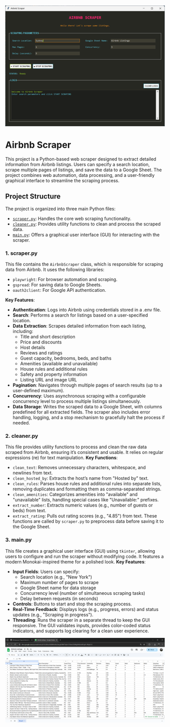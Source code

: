 !['User Interface'](https://github.com/Nickopusan13/Nickopusan-Project/blob/master/Airbnb%20Scraper/image/UI.png)
# Airbnb Scraper
This project is a Python-based web scraper designed to extract detailed information from Airbnb listings. Users can specify a search location, scrape multiple pages of listings, and save the data to a Google Sheet. The project combines web automation, data processing, and a user-friendly graphical interface to streamline the scraping process.

## Project Structure
The project is organized into three main Python files:
- [`scraper.py`](scraper/scraper.py): Handles the core web scraping functionality.
- [`cleaner.py`](scraper/cleaner.py): Provides utility functions to clean and process the scraped data.
- [`main.py`](scraper/main.py): Offers a graphical user interface (GUI) for interacting with the scraper.
### 1. scraper.py
This file contains the `AirbnbScraper` class, which is responsible for scraping data from Airbnb. It uses the following libraries:
- `playwright`: For browser automation and scraping.
- `gspread`: For saving data to Google Sheets.
- `oauth2client`: For Google API authentication.

**Key Features**:
- **Authentication**: Logs into Airbnb using credentials stored in a .env file.
- **Search**: Performs a search for listings based on a user-specified location.
- **Data Extraction**: Scrapes detailed information from each listing, including:
  - Title and short description
  - Price and discounts
  - Host details
  - Reviews and ratings
  - Guest capacity, bedrooms, beds, and baths
  - Amenities (available and unavailable)
  - House rules and additional rules
  - Safety and property information
  - Listing URL and image URL
- **Pagination**: Navigates through multiple pages of search results (up to a user-defined maximum).
- **Concurrency**: Uses asynchronous scraping with a configurable concurrency level to process multiple listings simultaneously.
- **Data Storage**: Writes the scraped data to a Google Sheet, with columns predefined for all extracted fields.
The scraper also includes error handling, logging, and a stop mechanism to gracefully halt the process if needed.

### 2. cleaner.py
This file provides utility functions to process and clean the raw data scraped from Airbnb, ensuring it’s consistent and usable. It relies on regular expressions (re) for text manipulation.
**Key Functions**:
- `clean_text`: Removes unnecessary characters, whitespace, and newlines from text.
- `clean_hosted_by`: Extracts the host’s name from "Hosted by" text.
- `clean_rules`: Parses house rules and additional rules into separate lists, removing duplicates and formatting them as comma-separated strings.
- `clean_amenities`: Categorizes amenities into "available" and "unavailable" lists, handling special cases like "Unavailable:" prefixes.
- `extract_number`: Extracts numeric values (e.g., number of guests or beds) from text.
- `extract_rating`: Pulls out rating scores (e.g., "4.85") from text.
These functions are called by `scraper.py` to preprocess data before saving it to the Google Sheet.

### 3. main.py
This file creates a graphical user interface (GUI) using `tkinter`, allowing users to configure and run the scraper without modifying code. It features a modern Monokai-inspired theme for a polished look.
**Key Features**:
- **Input Fields**: Users can specify:
  - Search location (e.g., "New York")
  - Maximum number of pages to scrape
  - Google Sheet name for data storage
  - Concurrency level (number of simultaneous scraping tasks)
  - Delay between requests (in seconds)
- **Controls**: Buttons to start and stop the scraping process.
- **Real-Time Feedback**: Displays logs (e.g., progress, errors) and status updates (e.g., "Scraping in progress").
- **Threading**: Runs the scraper in a separate thread to keep the GUI responsive.
The GUI validates inputs, provides color-coded status indicators, and supports log clearing for a clean user experience.

!['Output'](https://github.com/Nickopusan13/Nickopusan-Project/blob/master/Airbnb%20Scraper/image/Output1.png)
